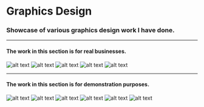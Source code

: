# Graphics Design
### Showcase of various graphics design work I have done.
***
#### The work in this section is for real businesses.

![alt text][gloseats]
![alt text][jjsfront]
![alt text][jjsrear]
![alt text][jjslabels]
![alt text][noxxpt]
***
#### The work in this section is for demonstration purposes.
![alt text][blueribbon]
![alt text][innout]
![alt text][mixtape]
![alt text][textexample]
![alt text][airkua]
![alt text][eclipse]

[blueribbon]: https://github.com/jdzine92/Graphics-Design/blob/main/blueribbon-watermarked.png "Blue Ribbon Co."
[innout]: https://github.com/jdzine92/Graphics-Design/blob/main/innout-watermarked.png "In 'N' Out"
[jjsfront]: https://github.com/jdzine92/Graphics-Design/blob/main/jjs-front-watermarked.png "JJ's Sweet Treats flyer"
[jjsrear]: https://github.com/jdzine92/Graphics-Design/blob/main/jjs-rear-watermarked.png "JJ's Sweet Treats flyer"
[mixtape]: https://github.com/jdzine92/Graphics-Design/blob/main/mixtape-watermarked.jpg "Classic Car Mixtape"
[textexample]: https://github.com/jdzine92/Graphics-Design/blob/main/textexample-watermarked.jpg "Floral Text"
[airkua]: https://github.com/jdzine92/Graphics-Design/blob/main/airkua-watermarked.png "AirKua"
[eclipse]: https://github.com/jdzine92/Graphics-Design/blob/main/eclipse-watermarked.png "Eclipse Software"
[gloseats]: https://github.com/jdzine92/Graphics-Design/blob/main/glos-eats-watermarked.jpg "Gloucester Eats"
[jjslabels]: https://github.com/jdzine92/Graphics-Design/blob/main/jjs-labels.jpg "JJ's Swwet treats Labels"
[noxxpt]: https://github.com/jdzine92/Graphics-Design/blob/main/noxxpt-watermark.png "Noxx Personal Training"
